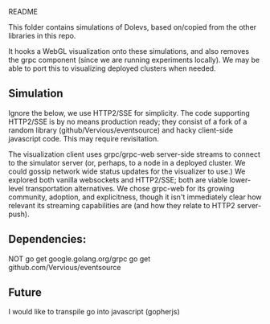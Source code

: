 README

This folder contains simulations of Dolevs, based on/copied from the other libraries in this repo.

It hooks a WebGL visualization onto these simulations, and also removes the grpc component (since we are running experiments locally). We may be able to port this to visualizing deployed clusters when needed.


## Simulation

Ignore the below, we use HTTP2/SSE for simplicity. The code supporting HTTP2/SSE is by no means production ready; they consist of a fork of a random library (github/Vervious/eventsource) and hacky client-side javascript code. This may require revisitation.

The visualization client uses grpc/grpc-web server-side streams to connect to the simulator server (or, perhaps, to a node in a deployed cluster. We could gossip network wide status updates for the visualizer to use.) We explored both vanilla websockets and HTTP2/SSE; both are viable lower-level transportation alternatives. We chose grpc-web for its growing community, adoption, and explicitness, though it isn't immediately clear how relevant its streaming capabilities are (and how they relate to HTTP2 server-push).


## Dependencies:

NOT go get google.golang.org/grpc
go get github.com/Vervious/eventsource


## Future

I would like to transpile go into javascript (gopherjs)
